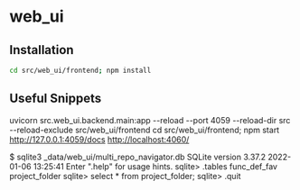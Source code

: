 # web_ui

## Installation

```sh
cd src/web_ui/frontend; npm install
```

## Useful Snippets

<!-- cSpell: ignore uvicorn -->

uvicorn src.web_ui.backend.main:app --reload --port 4059 --reload-dir src --reload-exclude src/web_ui/frontend
cd src/web_ui/frontend; npm start
<http://127.0.0.1:4059/docs>
<http://localhost:4060/>

$ sqlite3 _data/web_ui/multi_repo_navigator.db
SQLite version 3.37.2 2022-01-06 13:25:41
Enter ".help" for usage hints.
sqlite> .tables
func_def_fav    project_folder
sqlite> select * from project_folder;
sqlite> .quit
